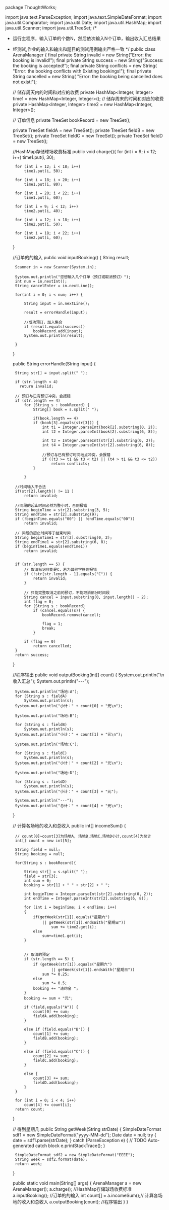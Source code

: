 package ThoughtWorks;

import java.text.ParseException;
import java.text.SimpleDateFormat;
import java.util.Comparator;
import java.util.Date;
import java.util.HashMap;
import java.util.Scanner;
import java.util.TreeSet;
/*
 * 运行主程序，输入订单的个数N，然后依次输入N个订单，输出收入汇总结果
 * 经测试,作业的输入和输出和题目的测试用例输出严格一致
 */
public class ArenaManager {
	final private String invalid = new String("Error: the booking is invalid!");
	final private String success = new String("Success: the booking is accepted!");
	final private String conflicts = new String(
			"Error: the booking conflicts with Existing bookings!");
	final private String cancelled = new String(
			"Error: the booking being cancelled does not exist!");

	// 储存周天内的时间和对应的收费
	private HashMap<Integer, Integer> time1 = new HashMap<Integer, Integer>();
	// 储存周末的时间和对应的收费
	private HashMap<Integer, Integer> time2 = new HashMap<Integer, Integer>();

	// 订单信息
	private TreeSet<String> bookRecord = new TreeSet<String>();

	private TreeSet<String> fieldA = new TreeSet<String>();
	private TreeSet<String> fieldB = new TreeSet<String>();
	private TreeSet<String> fieldC = new TreeSet<String>();
	private TreeSet<String> fieldD = new TreeSet<String>();

	//HashMap存储球场收费标准
	public void charge(){
		for (int i = 9; i < 12; i++)
			time1.put(i, 30);

		for (int i = 12; i < 18; i++)
			time1.put(i, 50);

		for (int i = 18; i < 20; i++)
			time1.put(i, 80);

		for (int i = 20; i < 22; i++)
			time1.put(i, 60);

		for (int i = 9; i < 12; i++)
			time2.put(i, 40);

		for (int i = 12; i < 18; i++)
			time2.put(i, 50);

		for (int i = 18; i < 22; i++)
			time2.put(i, 60);
	}

	
	//订单的的输入
	public void inputBooking() {
		String result;

		Scanner in = new Scanner(System.in);
		
		System.out.println("您想输入几个订单（预订或取消预订）");
		int num = in.nextInt();
		String cancelEnter = in.nextLine();
		
		for(int i = 0; i < num; i++) {
	
			String input = in.nextLine();
						
			result = errorHandle(input);
		
			//成功预订，加入集合
			if (result.equals(success))
				bookRecord.add(input);
			System.out.println(result);

		}
	}

	public String errorHandle(String input) {

		String str[] = input.split(" ");
		
		if (str.length < 4)
		  return invalid;
		
		// 预订与已有预订冲突，会报错
		if (str.length == 4)
			for (String s : bookRecord) {				
				String[] book = s.split(" ");
				
				if(book.length == 4)
				if (book[3].equals(str[3])) {
					int t1 = Integer.parseInt(book[2].substring(0, 2));
					int t2 = Integer.parseInt(book[2].substring(6, 8));

					int t3 = Integer.parseInt(str[2].substring(0, 2));
					int t4 = Integer.parseInt(str[2].substring(6, 8));

					//预订与已有预订时间地点冲突，会报错
					if ((t3 >= t1 && t3 < t2) || (t4 > t1 && t3 <= t2))
						return conflicts;
				}

			}

		//时间输入不合法
		if(str[2].length() != 11 )
			return invalid;
		
		//间段的起止时间必然为整小时，否则报错
		String beginTime = str[2].substring(3, 5);
		String endTime = str[2].substring(9);
		if (!beginTime.equals("00") || !endTime.equals("00"))
			return invalid;

		// 间段的起止时间等于结束时间
		String beginTime1 = str[2].substring(0, 2);
		String endTime1 = str[2].substring(6, 8);
		if (beginTime1.equals(endTime1))
			return invalid;

		
		if (str.length == 5) {
			// 取消标记只能是C，若为其他字符则报错
			if (!str[str.length - 1].equals("C")) {
				return invalid;
			}

			// 只能完整取消之前的预订，不能取消部分时间段
			String cancel = input.substring(0, input.length() - 2);
			int flag = 0;
			for (String s : bookRecord)
				if (cancel.equals(s)) {
					bookRecord.remove(cancel);

					flag = 1;
					break;
				}

			if (flag == 0)
				return cancelled;
		}
		return success;
	}
	
	//程序输出
	public void outputBooking(int[] count) {
		System.out.println("\n收入汇总");
		System.out.println("---");

		System.out.println("场地:A");
		for (String s : fieldA)
			System.out.println(s);
		System.out.println("小计：" + count[0] + "元\n");

		System.out.println("场地:B");

		for (String s : fieldB)
			System.out.println(s);
		System.out.println("小计：" + count[1] + "元\n");

		System.out.println("场地:C");

		for (String s : fieldC)
			System.out.println(s);
		System.out.println("小计：" + count[2] + "元\n");

		System.out.println("场地:D");

		for (String s : fieldD)
			System.out.println(s);
		System.out.println("小计：" + count[3] + "元");

		System.out.println("---");
		System.out.println("总计：" + count[4] + "元\n");
	}

	// 计算各场地的收入和总收入
	public int[] incomeSum() {

		// count[0]~count[3]为场地A, 场地B,场地C,场地D小计,count[4]为总计
		int[] count = new int[5];

		String field = null;
		String booking = null;

		for(String s : bookRecord){

			String str[] = s.split(" ");
			field = str[3];
			int sum = 0;
			booking = str[1] + " " + str[2] + " ";

			int beginTime = Integer.parseInt(str[2].substring(0, 2));
			int endTime = Integer.parseInt(str[2].substring(6, 8));

			for (int i = beginTime; i < endTime; i++)
			{
				if(getWeek(str[1]).equals("星期六")
					|| getWeek(str[1]).endsWith("星期日"))				
					    sum += time2.get(i);
				else
					sum+=time1.get(i);
			}
			

			// 取消的预定
			if (str.length == 5) {
				if (getWeek(str[1]).equals("星期六")
						|| getWeek(str[1]).endsWith("星期日"))
					sum *= 0.25;
				else
					sum *= 0.5;
				booking += "违约金 ";
			}
			booking += sum + "元";

			if (field.equals("A")) {
				count[0] += sum;
				fieldA.add(booking);
			}

			else if (field.equals("B")) {
				count[1] += sum;
				fieldB.add(booking);
			}

			else if (field.equals("C")) {
				count[2] += sum;
				fieldC.add(booking);
			}

			else {
				count[3] += sum;
				fieldD.add(booking);
			}
		}

		for (int i = 0; i < 4; i++)
			count[4] += count[i];
		return count;

	}

	// 得到星期几
	public String getWeek(String strDate) {
		SimpleDateFormat sdf1 = new SimpleDateFormat("yyyy-MM-dd");
		Date date = null;
		try {
			date = sdf1.parse(strDate);
		} catch (ParseException e) {
			// TODO Auto-generated catch block
			e.printStackTrace();
		}

		SimpleDateFormat sdf2 = new SimpleDateFormat("EEEE");
		String week = sdf2.format(date);
		return week;
	}
	
	public static void main(String[] args) {
		ArenaManager a = new ArenaManager();
		a.charge();   //HashMap存储球场收费标准
		a.inputBooking(); //订单的的输入
		int count[] = a.incomeSum();// 计算各场地的收入和总收入
		a.outputBooking(count);		//程序输出
	}
}

